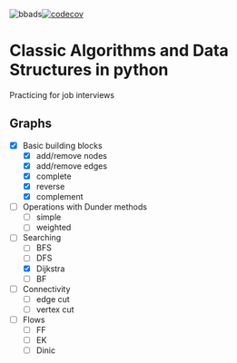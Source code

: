 ![bbads](https://github.com/badbayesian/bbads/workflows/bbads/badge.svg)[![codecov](https://codecov.io/gh/badbayesian/bbads/branch/master/graph/badge.svg)](https://codecov.io/gh/badbayesian/bbads)
# Classic Algorithms and Data Structures in python
Practicing for job interviews

## Graphs
- [x] Basic building blocks
    - [x] add/remove nodes
    - [x] add/remove edges
    - [x] complete
    - [x] reverse
    - [x] complement
- [  ] Operations with Dunder methods
    - [  ] simple
    - [  ] weighted
- [  ] Searching
    - [  ] BFS
    - [  ] DFS
    - [x] Dijkstra
    - [  ] BF
- [  ] Connectivity
    - [  ] edge cut
    - [  ] vertex cut
- [  ] Flows
    - [  ] FF
    - [  ] EK
    - [  ] Dinic
